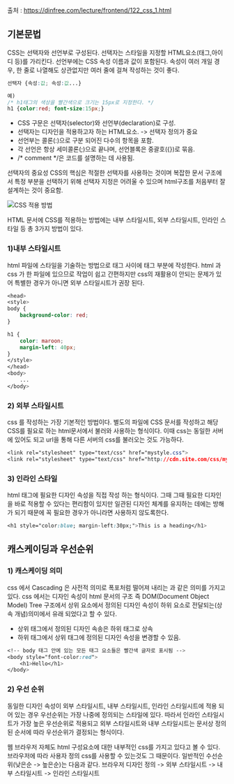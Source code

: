 
출처 : https://dinfree.com/lecture/frontend/122_css_1.html

## 기본문법
CSS는 선택자와 선언부로 구성된다.
선택자는 스타일을 지정할 HTML요소(태그,아이디 등)를 가리킨다.
선언부에는 CSS 속성 이름과 값이 포함된다. 속성이 여러 개일 경우, 한 줄로 나열해도 상관없지만 여러 줄에 걸쳐 작성하는 것이 좋다.

```css
선택자 {속성:값; 속성:값...}

예)
/* h1태그의 색상을 빨간색으로 크기는 15px로 지정한다. */
h1 {color:red; font-size:15px;}
 ```

- CSS 구문은 선택자(selector)와 선언부(declaration)로 구성.
- 선택자는 디자인을 적용하고자 하는 HTML요소. -> 선택자 정의가 중요
- 선언부는 콜론(:)으로 구분 되어진 다수의 항목을 포함.
- 각 선언은 항상 세미콜론(;)으로 끝나며, 선언블록은 중괄호({})로 묶음.
- /* comment */은 코드를 설명하는 데 사용됨.

선택자의 중요성
CSS의 핵심은 적절한 선택자를 사용하는 것이며 복잡한 문서 구조에서 특정 부분을 선택하기 위해 선택자 지정은 어려울 수 있으며 html구조를 처음부터 잘 설계하는 것이 중요함.

![CSS 적용 방법](https://dinfree.com/assets/img/css2.jpg "CSS 적용 방법")

HTML 문서에 CSS를 적용하는 방법에는 내부 스타일시트, 외부 스타일시트, 인라인 스타일 등 총 3가지 방법이 있다.

### 1)내부 스타일시트
html 파일에 스타일을 기술하는 방법으로 <head></head> 태그 사이에 <style></style> 태그 부분에 작성한다.
html 과 css 가 한 파일에 있으므로 작업이 쉽고 간편하지만 css의 재활용이 안되는 문제가 있어 특별한 경우가 아니면 외부 스타일시트가 권장 된다.

```css
<head>
<style>
body {
    background-color: red;
}

h1 {
    color: maroon;
    margin-left: 40px;
}
</style>
</head>
<body>
    ...
</body>
```

### 2) 외부 스타일시트
css 를 작성하는 가장 기본적인 방법이다. 별도의 파일에 CSS 문서를 작성하고 해당 CSS를 필요로 하는 html문서에서 불러와 사용하는 형식이다.
이때 css는 동일한 서버에 있어도 되고 url을 통해 다른 서버의 css를 불러오는 것도 가능하다.

```css
<link rel="stylesheet" type="text/css" href="mystyle.css">
<link rel="stylesheet" type="text/css" href="http://cdn.site.com/css/mystyle.css">
```

### 3) 인라인 스타일
html 태그에 필요한 디자인 속성을 직접 작성 하는 형식이다. 그때 그때 필요한 디자인을 바로 적용할 수 있다는 편리함이 있지만
일관된 디자인 체계를 유지하는 데에는 방해가 되기 때문에 꼭 필요한 경우가 아니라면 사용하지 않도록한다.

```css
<h1 style="color:blue; margin-left:30px;">This is a heading</h1>
```

## 캐스케이딩과 우선순위
### 1) 캐스케이딩 의미
css 에서 Cascading 은 사전적 의미로 폭포처럼 떨어져 내리는 과 같은 의미를 가지고 있다.
css 에서는 디자인 속성이 html 문서의 구조 즉 DOM(Document Object Model) Tree 구조에서 상위 요소에서 정의된
디자인 속성이 하위 요소로 전달되는(상속 개념)의미에서 유래 되었다고 할 수 있다.

- 상위 태그에서 정의된 디자인 속송은 하위 태그로 상속
- 하위 태그에서 상위 태그에 정의된 디자인 속성을 변경할 수 있음.

```css
<!-- body 태그 안에 있는 모든 태그 요소들은 빨간색 글자로 표시됨 -->
<body style="font-color:red">
    <h1>Hello</h1>
</body>
```

### 2) 우선 순위
동일한 디자인 속성이 외부 스타일시트, 내부 스타일시트, 인라인 스타일시트에 적용 되어 있는 경우 우선순위는 가장 나중에 정의되는 스타일에 있다.
따라서 인라인 스타일시트가 가장 높은 우선순위로 적용되고 외부 스타일시트와 내부 스타일시트는 문서상 정의된 순서에 따라 우선순위가 결정되는 형식이다.

웹 브라우저 자체도 html 구성요소에 대한 내부적인 css를 가지고 있다고 볼 수 있다. 브라우저에 따라 사용자 정의 css를 사용할 수 있는것도 그 때문이다.
일반적인 수선순위(낮은순 -> 높은순)는 다음과 같다.
브라우저 디자인 정의 -> 외부 스타일시트 -> 내부 스타일시트 -> 인라인 스타일시트

